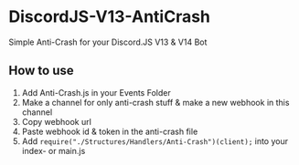 # DiscordJS-V13-AntiCrash
Simple Anti-Crash for your Discord.JS V13 & V14 Bot
## How to use
1. Add Anti-Crash.js in your Events Folder
2. Make a channel for only anti-crash stuff & make a new webhook in this channel
3. Copy webhook url
4. Paste webhook id & token in the anti-crash file
5. Add ``require("./Structures/Handlers/Anti-Crash")(client);`` into your index- or main.js

